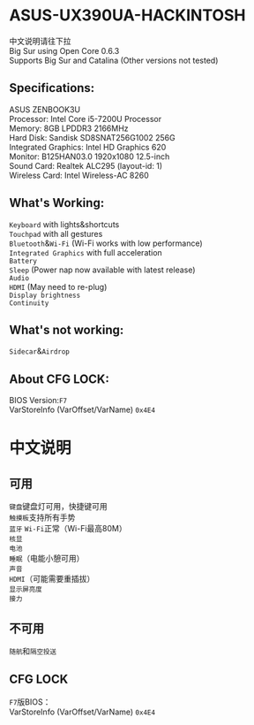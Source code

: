 # ASUS-UX390UA-HACKINTOSH
中文说明请往下拉<br>
Big Sur using Open Core 0.6.3 <br>
Supports Big Sur and Catalina (Other versions not tested)
## Specifications:<br>
ASUS ZENBOOK3U<br>
Processor: Intel Core i5-7200U Processor<br>
Memory: 8GB LPDDR3 2166MHz<br>
Hard Disk: Sandisk SD8SNAT256G1002 256G<br>
Integrated Graphics: Intel HD Graphics 620<br>
Monitor: B125HAN03.0 1920x1080 12.5-inch<br>
Sound Card: Realtek ALC295 (layout-id: 1)<br>
Wireless Card: Intel Wireless-AC 8260<br>
## What's Working:<br>
`Keyboard` with lights&shortcuts<br>`Touchpad` with all gestures<br>`Bluetooth`&`Wi-Fi` (Wi-Fi works with low performance)<br>`Integrated Graphics` with full acceleration<br>`Battery`<br>`Sleep` (Power nap now available with latest release)<br>`Audio`<br>`HDMI` (May need to re-plug)<br>`Display brightness`<br>`Continuity`<br>
## What's not working:<br>
`Sidecar`&`Airdrop`<br>
## About CFG LOCK:<br>
BIOS Version:`F7`<br>
VarStoreInfo (VarOffset/VarName) `0x4E4`<br>
# 中文说明<br>
## 可用<br>
`键盘`键盘灯可用，快捷键可用<br>`触摸板`支持所有手势<br>`蓝牙` `Wi-Fi`正常（Wi-Fi最高80M）<br>`核显`<br>`电池`<br>`睡眠`（电能小憩可用）<br>`声音`<br>`HDMI`（可能需要重插拔）<br>`显示屏亮度`<br>`接力`<br>
## 不可用<br>
`随航`和`隔空投送`<br>
## CFG LOCK<br>
`F7`版BIOS：<br>VarStoreInfo (VarOffset/VarName) `0x4E4`

